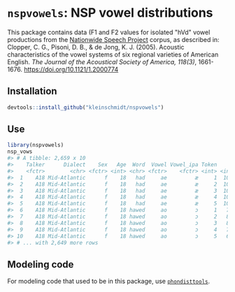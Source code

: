 # `nspvowels`: NSP vowel distributions

This package contains data (F1 and F2 values for isolated "hVd" vowel
productions from the [Nationwide Speech Project](https://u.osu.edu/nspcorpus/)
corpus, as described in: Clopper, C. G., Pisoni, D. B., & de Jong,
K. J. (2005). Acoustic characteristics of the vowel systems of six regional
varieties of American English. _The Journal of the Acoustical Society of
America, 118(3)_, 1661-1676. https://doi.org/10.1121/1.2000774

## Installation

```r
devtools::install_github("kleinschmidt/nspvowels")
```

## Use

``` r
library(nspvowels)
nsp_vows
#> # A tibble: 2,659 x 10
#>    Talker      Dialect    Sex   Age  Word  Vowel Vowel_ipa Token    F1    F2
#>    <fctr>        <chr> <fctr> <int> <chr> <fctr>    <fctr> <int> <int> <int>
#>  1    A18 Mid-Atlantic      f    18   had     ae         æ     1  1062  2279
#>  2    A18 Mid-Atlantic      f    18   had     ae         æ     2  1074  2197
#>  3    A18 Mid-Atlantic      f    18   had     ae         æ     3  1093  2219
#>  4    A18 Mid-Atlantic      f    18   had     ae         æ     4  1070  2237
#>  5    A18 Mid-Atlantic      f    18   had     ae         æ     5  1025  2342
#>  6    A18 Mid-Atlantic      f    18 hawed     ao         ɔ     1   754  1309
#>  7    A18 Mid-Atlantic      f    18 hawed     ao         ɔ     2   876  1379
#>  8    A18 Mid-Atlantic      f    18 hawed     ao         ɔ     3   807  1359
#>  9    A18 Mid-Atlantic      f    18 hawed     ao         ɔ     4   730  1199
#> 10    A18 Mid-Atlantic      f    18 hawed     ao         ɔ     5   622  1413
#> # ... with 2,649 more rows
```

## Modeling code

For modeling code that used to be in this package, use
[`phondisttools`](https://github.com/kleinschmidt/phondisttools).
